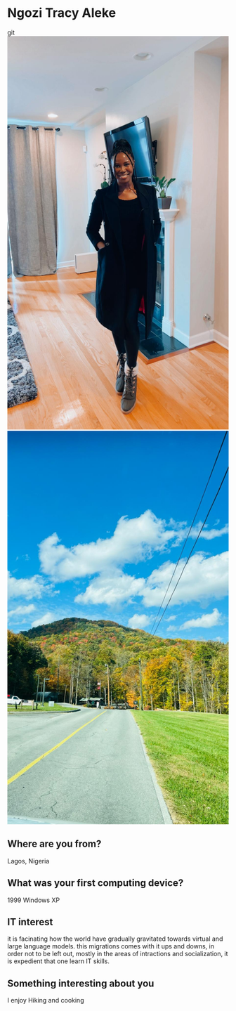 # Ngozi Tracy Aleke
git 
![alt text](pic_1.png "Picture of Ngozi ")
![alt text](pic_2.png "something that describe me")

## Where are you from?
Lagos, Nigeria
## What was your first computing device?
1999 Windows XP

## IT interest
it is facinating how the world have gradually gravitated towards virtual and large language models. this migrations comes with it ups and downs, in order not to be left out, mostly in the areas of intractions and socialization, it is expedient that one learn IT skills.

## Something interesting about you

I enjoy Hiking and cooking


